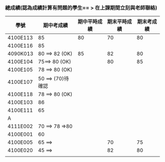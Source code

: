 ### 總成績(認為成績計算有問題的學生== > 在上課期間立刻與老師聯絡)
|學號| 期中考成績|期中平時成績|期末平時成績|期末考成績|
|---|------|---|------|------|
|  4100E113 | 85|80|70|80|
| 4100E116 | 85||||
| 4090K013 | 80 ==> 82 (OK) |85|82|80|
|4100E104 | 75==> 80 (OK)  ||80|85|
| 4100E105|78 ==> 80 (OK) ||||
|4100E107 |50 ==> (70)待確認||||
| 4100E118| 78 ==> 80 (OK) ||||
|4100E103 | 86 ||||
|4100E111  |65 ||||
| A| ||||
| 4111E002|70 ==> 78 =>80||||
| 4100E001| 60||||
|4100E005 |65 ==> ||70|75|
|4100E020 |45 ==> ||82|80|
| | |
